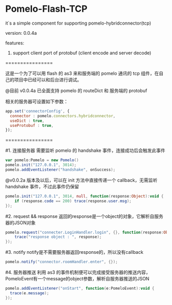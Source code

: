 Pomelo-Flash-TCP
================

it`s a simple component for supporting pomelo-hybridconnector(tcp)

version: 0.0.4a

features:

1. support client port of protobuf (client encode and server decode)


================


这是一个为了可以用 flash 的 as3 来和服务端的 pomelo 通讯的 tcp 组件，在自己的项目中已经可以和后台进行调试。

@目前 v0.0.4a 已全面支持 pomelo 的 routeDict 和 服务端的 protobuf

相关的服务器可设置如下参数：
```javascript
app.set('connectorConfig', {
  connector : pomelo.connectors.hybridconnector,
  useDict : true,
  useProtobuf : true,
});
```
  

================


#1. 连接服务器
需要监听 pomelo 的 handshake 事件，连接成功后会触发此事件
```actionscript
var pomelo:Pomelo = new Pomelo()
pomelo.init("127.0.0.1", 3014);
pomelo.addEventListener("handshake", onSuccess);
```

@v0.0.2a 版本及以后，可以在 init 方法中直接传递一个 callback，无需监听 handshake 事件，不过此事件仍保留
```actionscript
pomelo.init("127.0.0.1", 3014, null, function(response:Object):void {
    if (response.code == 200) trace(response.user.msg);
});
```


#2. request && response
返回的response是一个object的对象，它解析自服务器的JSON对象
```actionscript
pomelo.request("connecter.LoginHandler.login", {}, function(response:Object):void {
    trace("response object : ", response);
});
```


#3. notify
notify是不需要服务器返回response的，所以没有callback
```actionscript
pomelo.notify("connector.roomHandler.enter", {});
```


#4. 服务器推送
利用 as3 的事件机制便可以完成接受服务器的推送内容，PomeloEvent有一个message的object参数，解析自服务器推送的JSON
```actionscript
pomelo.addEventListener("onStart", function(e:PomeloEvent):void {
  trace(e.message);
});
```
